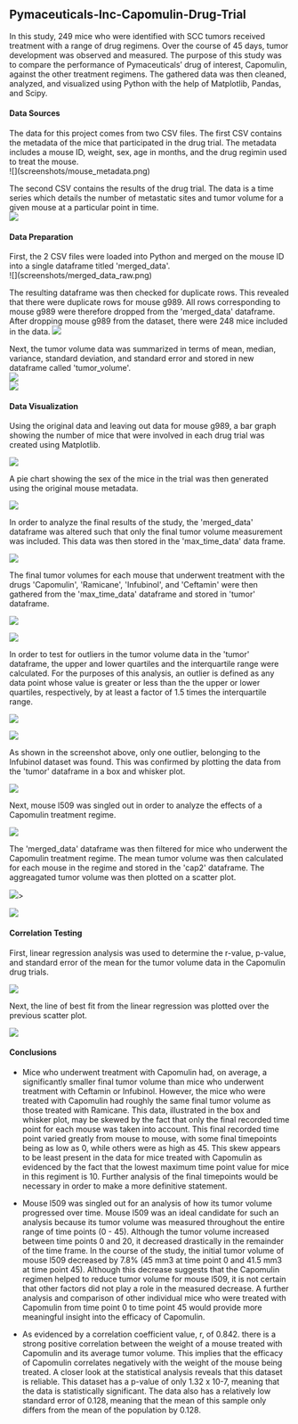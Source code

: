 <h2>Pymaceuticals-Inc-Capomulin-Drug-Trial</h2>
In this study, 249 mice who were identified with SCC tumors received treatment with a range of drug regimens. Over the course of 45 days, tumor development was observed and measured. The purpose of this study was to compare the performance of Pymaceuticals’ drug of interest, Capomulin, against the other treatment regimens. The gathered data was then cleaned, analyzed, and visualized using Python with the help of Matplotlib, Pandas, and Scipy.
<h4>Data Sources</h4>
The data for this project comes from two CSV files. The first CSV contains the metadata of the mice that participated in the drug trial. The metadata includes a mouse ID, weight, sex, age in months, and the drug regimin used to treat the mouse.<br>
![](screenshots/mouse_metadata.png)<br>

The second CSV contains the results of the drug trial. The data is a time series which details the number of metastatic sites and tumor volume for a given mouse at a particular point in time. <br>
![](screenshots/study_results.png)<br>

<h4>Data Preparation</h4>
First, the 2 CSV files were loaded into Python and merged on the mouse ID into a single dataframe titled 'merged_data'. <br>
![](screenshots/merged_data_raw.png)<br>
  
The resulting dataframe was then checked for duplicate rows. This revealed that there were duplicate rows for mouse g989. All rows corresponding to mouse g989 were therefore dropped from the 'merged_data' dataframe. After dropping mouse g989 from the dataset, there were 248 mice included in the data.
![](screenshots/mouse_g989.png)<br>

Next, the tumor volume data was summarized in terms of mean, median, variance, standard deviation, and standard error and stored in new dataframe called 'tumor_volume'.<br>
![](screenshots/summary_stats.png)<br>
![](screenshots/summary_stats_df.png)<br>

<h4>Data Visualization</h4>
Using the original data and leaving out data for mouse g989, a bar graph showing the number of mice that were involved in each drug trial was created using Matplotlib.<br>

![](screenshots/number_of_mice_tested.png)<br>

A pie chart showing the sex of the mice in the trial was then generated using the original mouse metadata. <br>

![](screenshots/mice_sex.png)<br>

In order to analyze the final results of the study, the 'merged_data' dataframe was altered such that only the final tumor volume measurement was included. This data was then stored in the 'max_time_data' data frame.<br>

![](screenshots/final_timepoint.png)<br>

The final tumor volumes for each mouse that underwent treatment with the drugs 'Capomulin', 'Ramicane', 'Infubinol', and 'Ceftamin' were then gathered from the 'max_time_data' dataframe and stored in 'tumor' dataframe. <br>

![](screenshots/final_tumor_vol.png)<br>

![](screenshots/final_tumor_vol_df.png)<br>

In order to test for outliers in the tumor volume data in the 'tumor' dataframe, the upper and lower quartiles and the interquartile range were calculated. For the purposes of this analysis, an outlier is defined as any data point whose value is greater or less than the the upper or lower quartiles, respectively, by at least a factor of 1.5 times the interquartile range.<br>

![](screenshots/IQR.png)<br>

![](screenshots/outliers.png)<br>

As shown in the screenshot above, only one outlier, belonging to the Infubinol dataset was found. This was confirmed by plotting the data from the 'tumor' dataframe in a box and whisker plot.<br>

![](screenshots/box_whisker.png)<br>

Next, mouse l509 was singled out in order to analyze the effects of a Capomulin treatment regime. <br>

![](screenshots/capo_treatment.png)<br>

The 'merged_data' dataframe was then filtered for mice who underwent the Capomulin treatment regime. The mean tumor volume was then calculated for each mouse in the regime and stored in the 'cap2' dataframe. The aggreagated tumor volume was then plotted on a scatter plot.<br>

![](screenshots/capo_scatter.png)><br>

![](screenshots/capo_treatment.png)<br>

<h4>Correlation Testing</h4>
First, linear regression analysis was used to determine the r-value, p-value, and standard error of the mean for the tumor volume data in the Capomulin drug trials.<br>

![](screenshots/capo_stats.png)<br>

Next, the line of best fit from the linear regression was plotted over the previous scatter plot.<br>

![](screenshots/capo_linear.png)<br>

<h4>Conclusions</h4>

- Mice who underwent treatment with Capomulin had, on average, a significantly smaller final tumor volume than mice who underwent treatment with Ceftamin or Infubinol. However, the mice who were treated with Capomulin had roughly the same final tumor volume as those treated with Ramicane. This data, illustrated in the box and whisker plot, may be skewed by the fact that only the final recorded time point for each mouse was taken into account. This final recorded time point varied greatly from mouse to mouse, with some final timepoints being as low as 0, while others were as high as 45. This skew appears to be least present in the data for mice treated with Capomulin as evidenced by the fact that the lowest maximum time point value for mice in this regiment is 10. Further analysis of the final timepoints would be necessary in order to make a more definitive statement.

- Mouse l509 was singled out for an analysis of how its tumor volume progressed over time. Mouse l509 was an ideal candidate for such an analysis because its tumor volume was measured throughout the entire range of time points (0 - 45). Although the tumor volume increased between time points 0 and 20, it decreased drastically in the remainder of the time frame. In the course of the study, the initial tumor volume of mouse l509 decreased by 7.8% (45 mm3 at time point 0 and 41.5 mm3 at time point 45). Although this decrease suggests that the Capomulin regimen helped to reduce tumor volume for mouse l509, it is not certain that other factors did not play a role in the measured decrease. A further analysis and comparison of other individual mice who were treated with Capomulin from time point 0 to time point 45 would provide more meaningful insight into the efficacy of Capomulin.

- As evidenced by a correlation coefficient value, r, of 0.842. there is a strong positive correlation between the weight of a mouse treated with Capomulin and its average tumor volume. This implies that the efficacy of Capomulin correlates negatively with the weight of the mouse being treated. A closer look at the statistical analysis reveals that this dataset is reliable. This dataset has a p-value of only 1.32 x 10-7, meaning that the data is statistically significant. The data also has a relatively low standard error of 0.128, meaning that the mean of this sample only differs from the mean of the population by 0.128.
